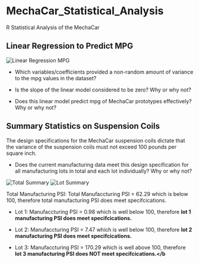 # MechaCar_Statistical_Analysis
R Statistical Analysis of the MechaCar


## Linear Regression to Predict MPG
![Linear Regression MPG]()
- Which variables/coefficients provided a non-random amount of variance to the mpg values in the dataset?

- Is the slope of the linear model considered to be zero? Why or why not?

- Does this linear model predict mpg of MechaCar prototypes effectively? Why or why not?

## Summary Statistics on Suspension Coils
The design specifications for the MechaCar suspension coils dictate that the variance of the suspension coils must not exceed 100 pounds per square inch. 
- Does the current manufacturing data meet this design specification for all manufacturing lots in total and each lot individually? Why or why not?
  
![Total Summary]() ![Lot Summary]()
   
Total Manufacturing PSI: Total Manufaccturing PSI = 62.29 which is below 100, therefore total manufacturing PSI does meet specifcications.
  
 
  
- Lot 1: Manufaccturing PSI = 0.98 which is well below 100, therefore <b>lot 1 manufacturing PSI does meet specifcications.</b>
  
- Lot 2: Manufaccturing PSI = 7.47 which is well below 100, therefore <b>lot 2 manufacturing PSI does meet specifcications.</b>
  
- Lot 3: Manufaccturing PSI = 170.29 which is well above 100, therefore <b>lot 3 manufacturing PSI does NOT meet specifcications.</b
  
